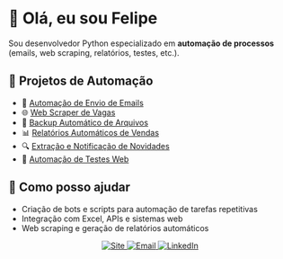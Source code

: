 # 👋 Olá, eu sou Felipe

Sou desenvolvedor Python especializado em **automação de processos** (emails, web scraping, relatórios, testes, etc.).

## 🚀 Projetos de Automação
- 📨 [Automação de Envio de Emails](https://github.com/Felipeprogdev/email-automation-demo)
- 🌐 [Web Scraper de Vagas](https://github.com/Felipeprogdev/web-scraper-sample?tab=readme-ov-file)
- 💾 [Backup Automático de Arquivos](https://github.com/Felipeprogdev/file-backup-demo)
- 📊 [Relatórios Automáticos de Vendas](https://github.com/Felipeprogdev/excel-automation-demo)
- 🔍 [Extração e Notificação de Novidades](https://github.com/Felipeprogdev/web-notifier-demo)
- 🧪 [Automação de Testes Web](https://github.com/Felipeprogdev/web-testing-demo)

## 💼 Como posso ajudar
- Criação de bots e scripts para automação de tarefas repetitivas  
- Integração com Excel, APIs e sistemas web  
- Web scraping e geração de relatórios automáticos  

<div align="center">
  <a href="https://felipeportfolio.online/" target="_blank" rel="noopener noreferrer">
    <img src="https://img.shields.io/badge/Site-000000?style=for-the-badge&logo=About.me&logoColor=white" alt="Site">
  </a>
  <a href="mailto:felipe.prog.al@gmail.com" target="_blank" rel="noopener noreferrer">
    <img src="https://img.shields.io/badge/Email-D14836?style=for-the-badge&logo=gmail&logoColor=white" alt="Email">
  </a>
  <a href="https://www.linkedin.com/in/felipe-da-silva-alves-449200202/" target="_blank" rel="noopener noreferrer">
    <img src="https://img.shields.io/badge/LinkedIn-0077B5?style=for-the-badge&logo=linkedin&logoColor=white" alt="LinkedIn">
  </a>
</div>

